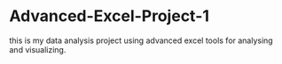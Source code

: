 # Advanced-Excel-Project-1
this is my data analysis project using advanced excel tools for analysing and visualizing.

